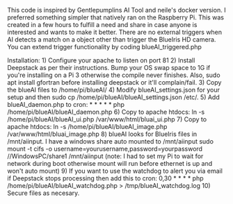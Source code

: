 This code is inspired by Gentlepumplins AI Tool and neile's docker version. I preferred something simpler that natively ran on the Raspberry Pi.
This was created in a few hours to fulfill a need and share in case anyone is interested and wants to make it better.
There are no external triggers when AI detects a match on a object other than trigger the BlueIris HD camera. You can extend
trigger functionality by coding blueAI_triggered.php


Installation:
    1) Configure your apache to listen on port 81
    2) Install Deepstack as per their instructions. Bump your OS swap space to 1G if you're installing on a Pi 3 otherwise the compile never
       finishes. Also, sudo apt install gfortran before installing deepstack or it'll complain/fail.
    3) Copy the blueAI files to /home/pi/blueAI/
    4) Modify blueAI_settings.json for your setup and then   sudo cp /home/pi/blueAI/blueAI_settings.json /etc/.
    5) Add blueAI_daemon.php to cron:   * * * * * php /home/pi/blueAI/blueAI_daemon.php
    6) Copy to apache htdocs: ln -s /home/pi/blueAI/blueAI_ui.php /var/www/html/bluai_ui.php
    7) Copy to apache htdocs: ln -s /home/pi/blueAI/blueAI_image.php /var/www/html/bluai_image.php
    8) blueAI looks for BlueIris files in /mnt/aiinput. I have a windows share auto mounted to /mnt/aiinput
          sudo mount -t cifs -o username=yourusername,password=yourpassword //WindowsPC/share1 /mnt/aiinput
          (note: I had to set my Pi to wait for network during boot otherwise mount will run before ethernet is up and won't auto mount)
    9) If you want to use the watchdog to alert you via email if Deepstack stops processing then add this to cron:
          0,30 * * * * php /home/pi/blueAI/blueAI_watchdog.php > /tmp/blueAI_watchdog.log
   10) Secure files as necesary.
   
